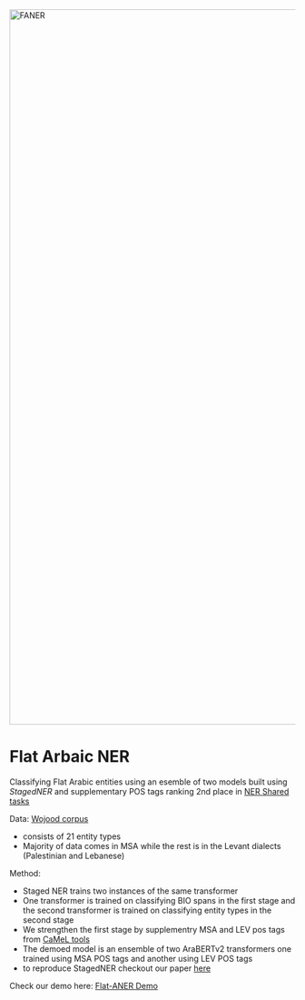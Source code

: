 <img width="1259" alt="FANER" src="https://github.com/nehalelkaref/Flat-Arabic-NER/assets/16616024/bc2636e5-0329-44e3-bce5-92c425a23df6">

# Flat Arbaic NER
Classifying Flat Arabic entities using an esemble of two models built using _StagedNER_ and supplementary POS tags ranking 2nd place in [NER Shared tasks](https://dlnlp.ai/st/wojood/results)

Data: [Wojood corpus](https://aclanthology.org/2022.lrec-1.387.pdf)
  - consists of 21 entity types
  - Majority of data comes in MSA while the rest is in the Levant dialects (Palestinian and Lebanese)

Method: 
  - Staged NER trains two instances of the same transformer
  - One transformer is trained on classifying BIO spans in the first stage and the second transformer is trained on classifying entity types in the second stage
  - We strengthen the first stage by supplementry MSA and LEV pos tags from [CaMeL tools](https://github.com/CAMeL-Lab/camel_tools)
  - The demoed model is an ensemble of two AraBERTv2 transformers one trained using MSA POS tags and another using LEV POS tags
  - to reproduce StagedNER checkout our paper [here](https://aclanthology.org/2023.arabicnlp-1.91/)

Check our demo here: [Flat-ANER Demo](https://huggingface.co/spaces/nehalelkaref/flat-arabic-entity-classification?logs=build)


